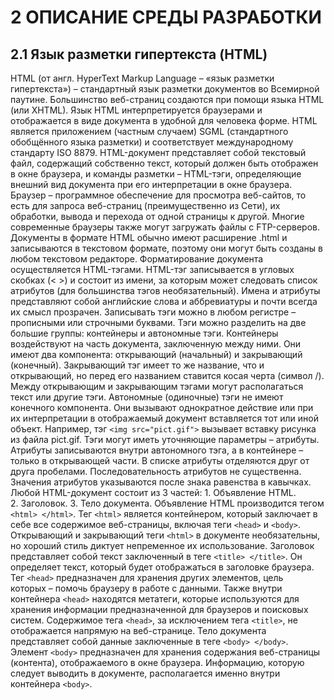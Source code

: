 # 2 ОПИСАНИЕ СРЕДЫ РАЗРАБОТКИ
## 2.1 Язык разметки гипертекста (HTML)
HTML (от англ. HyperText Markup Language – «язык разметки гипертекста») – стандартный язык разметки документов во Всемирной паутине. Большинство веб-страниц создаются при помощи языка HTML (или XHTML). Язык HTML интерпретируется браузерами и отображается в виде документа в удобной для человека форме.
HTML является приложением (частным случаем) SGML (стандартного обобщённого языка разметки) и соответствует международному стандарту ISO 8879.
HTML-документ представляет собой текстовый файл, содержащий собственно текст, который должен быть отображен в окне браузера, и команды разметки – HTML-тэги, определяющие внешний вид документа при его интерпретации в окне браузера.
Браузер – программное обеспечение для просмотра веб-сайтов, то есть для запроса веб-страниц (преимущественно из Сети), их обработки, вывода и перехода от одной страницы к другой. Многие современные браузеры также могут загружать файлы с FTP-серверов.
Документы в формате HTML обычно имеют расширение .html и записываются в текстовом формате, поэтому они могут быть созданы в любом текстовом редакторе. Форматирование документа осуществляется HTML-тэгами.
HTML-тэг записывается в угловых скобках (< >) и состоит из имени, за которым может следовать список атрибутов (для большинства тэгов необязательный). Имена и атрибуты представляют собой английские слова и аббревиатуры и почти всегда их смысл прозрачен. Записывать тэги можно в любом регистре – прописными или строчными буквами.
Тэги можно разделить на две большие группы: контейнеры и автономные тэги.
Контейнеры воздействуют на часть документа, заключенную между ними. Они имеют два компонента: открывающий (начальный) и закрывающий (конечный). Закрывающий тэг имеет то же название, что и открывающий, но перед его названием ставится косая черта (символ /). Между открывающим и закрывающим тэгами могут располагаться текст или другие тэги.
Автономные (одиночные) тэги не имеют конечного компонента. Они вызывают однократное действие или при их интерпретации в отображаемый документ вставляется тот или иной объект. Например, тэг `<img src="pict.gif">`
вызывает вставку рисунка из файла pict.gif.
Тэги могут иметь уточняющие параметры – атрибуты. Атрибуты записываются внутри автономного тэга, а в контейнере – только в открывающей части. В списке атрибуты отделяются друг от друга пробелами. Последовательность атрибутов не существенна. Значения атрибутов указываются после знака равенства в кавычках.
Любой HTML-документ состоит из 3 частей:
1. Объявление HTML.
2. Заголовок.
3. Тело документа.
Объявление HTML производится тегом ```<html> </html>```. Тег ```<html>``` является контейнером, который заключает в себе все содержимое веб-страницы, включая теги ```<head>``` и ```<body>```. Открывающий и закрывающий теги ```<html>``` в документе необязательны, но хороший стиль диктует непременное их использование.
Заголовок представляет собой текст заключенный в теге ```<title> </title>```. Он определяет текст, который будет отображаться в заголовке браузера. Тег ```<head>``` предназначен для хранения других элементов, цель которых – помочь браузеру в работе с данными. Также внутри контейнера ```<head>``` находятся метатеги, которые используются для хранения информации предназначенной для браузеров и поисковых систем. Содержимое тега ```<head>```, за исключением тега ```<title>```,  не отображается напрямую на веб-странице.
Тело документа представляет собой данные заключенные в теге ```<body> </body>```. Элемент ```<body>``` предназначен для хранения содержания веб-страницы (контента), отображаемого в окне браузера. Информацию, которую следует выводить в документе, располагается именно внутри контейнера ```<body>```.